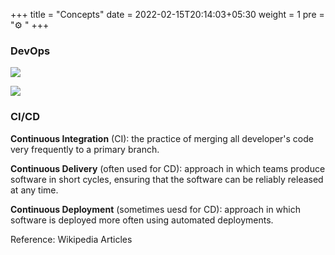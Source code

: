 +++
title = "Concepts"
date =  2022-02-15T20:14:03+05:30
weight = 1
pre = "⚙️ "
+++

### DevOps

![](https://i.imgur.com/2HPGX8m.png)

![](https://intland.com/wp-content/uploads/2019/07/devops-infinity-1-1.png)


### CI/CD

**Continuous Integration** (CI): the practice of merging all developer's code very frequently to a primary branch.

**Continuous Delivery** (often used for CD): approach in which teams produce software in short cycles, ensuring that the software can be reliably released at any time.

**Continuous Deployment** (sometimes uesd for CD): approach in which software is deployed more often using automated deployments.

Reference: Wikipedia Articles